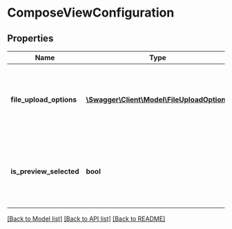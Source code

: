 # ComposeViewConfiguration

## Properties
Name | Type | Description | Notes
------------ | ------------- | ------------- | -------------
**file_upload_options** | [**\Swagger\Client\Model\FileUploadOptions**](FileUploadOptions.md) | Controls various file upload options available on the compose page | [optional] 
**is_preview_selected** | **bool** | Should the compose page be provided with authoring mode selected? | [optional] 

[[Back to Model list]](../README.md#documentation-for-models) [[Back to API list]](../README.md#documentation-for-api-endpoints) [[Back to README]](../README.md)


